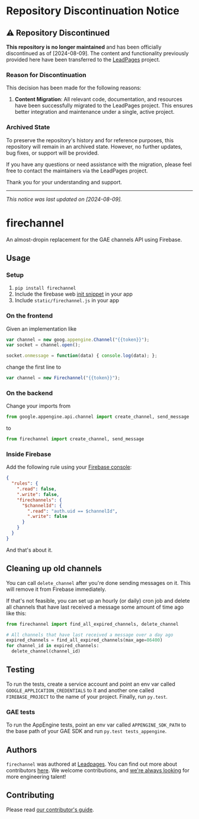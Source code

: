 # Repository Discontinuation Notice

## ⚠️ Repository Discontinued

**This repository is no longer maintained** and has been officially discontinued as of [2024-08-09]. The content and functionality previously provided here have been transferred to the [LeadPages](https://github.com/LeadPages/lead-pages) project.

### Reason for Discontinuation

This decision has been made for the following reasons:

1. **Content Migration**: All relevant code, documentation, and resources have been successfully migrated to the LeadPages project. This ensures better integration and maintenance under a single, active project.


### Archived State

To preserve the repository's history and for reference purposes, this repository will remain in an archived state. However, no further updates, bug fixes, or support will be provided.

If you have any questions or need assistance with the migration, please feel free to contact the maintainers via the LeadPages project.

Thank you for your understanding and support.

---

*This notice was last updated on [2024-08-09].*



# firechannel

An almost-dropin replacement for the GAE channels API using Firebase.

## Usage

### Setup

1. `pip install firechannel`
1. Include the firebase web [init snippet][setup] in your app
1. Include `static/firechannel.js` in your app

### On the frontend

Given an implementation like

``` javascript
var channel = new goog.appengine.Channel("{{token}}");
var socket = channel.open();

socket.onmessage = function(data) { console.log(data); };
```

change the first line to

``` javascript
var channel = new Firechannel("{{token}}");
```


### On the backend

Change your imports from

``` python
from google.appengine.api.channel import create_channel, send_message
```

to

``` python
from firechannel import create_channel, send_message
```


### Inside Firebase

Add the following rule using your [Firebase console][rules]:

``` json
{
  "rules": {
    ".read": false,
    ".write": false,
    "firechannels": {
      "$channelId": {
        ".read": "auth.uid == $channelId",
        ".write": false
      }
    }
  }
}
```

And that's about it.


## Cleaning up old channels

You can call `delete_channel` after you're done sending messages on
it.  This will remove it from Firebase immediately.

If that's not feasible, you can set up an hourly (or daily) cron job
and delete all channels that have last received a message some amount
of time ago like this:

``` python
from firechannel import find_all_expired_channels, delete_channel

# All channels that have last received a message over a day ago
expired_channels = find_all_expired_channels(max_age=86400)
for channel_id in expired_channels:
  delete_channel(channel_id)
```


## Testing

To run the tests, create a service account and point an env var
called `GOOGLE_APPLICATION_CREDENTIALS` to it and another one called
`FIREBASE_PROJECT` to the name of your project. Finally, run `py.test`.

### GAE tests

To run the AppEngine tests, point an env var called `APPENGINE_SDK_PATH`
to the base path of your GAE SDK and run `py.test tests_appengine`.


## Authors

`firechannel` was authored at [Leadpages][leadpages].  You can find
out more about contributors [here][contributors].  We welcome
contributions, and [we're always looking][careers] for more
engineering talent!


## Contributing

Please read [our contributor's guide](./CONTRIBUTING.md).


[setup]: https://console.firebase.google.com/project/_/overview
[rules]: https://console.firebase.google.com/project/_/database/rules
[leadpages]: https://leadpages.com
[careers]: https://www.leadpages.com/careers
[contributors]: https://github.com/leadpages/gcloud_requests/graphs/contributors
